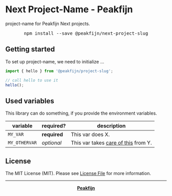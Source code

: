 # Next Project-Name - Peakfijn

project-name for Peakfijn Next projects.

<div align="center">
	<pre>npm install --save @peakfijn/next-project-slug</pre>
</div>

## Getting started

To set up project-name, we need to initialize ...

```javascript
import { hello } from '@peakfijn/project-slug';

// call hello to use it
hello();
```

## Used variables

This library can do something, if you provide the environment variables.

variable      | required?    | description
---           | ---          | ---
`MY_VAR`      | **required** | This var does X.
`MY_OTHERVAR` | _optional_   | This var takes [care of this](#getting-started) from Y.

## License

The MIT License (MIT). Please see [License File](LICENSE.md) for more information.

--- ---

<div align="center">
    <strong><a href="https://peakfijn.nl">Peakfijn</a></strong>
</div>
